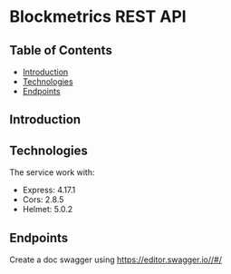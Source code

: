 # Blockmetrics REST API
## Table of Contents
- [Introduction](#introduction)
- [Technologies](#technologies)
- [Endpoints](#endpoints)

## Introduction

## Technologies
The service work with:
- Express: 4.17.1
- Cors: 2.8.5
- Helmet: 5.0.2

## Endpoints

Create a doc swagger using
https://editor.swagger.io//#/
